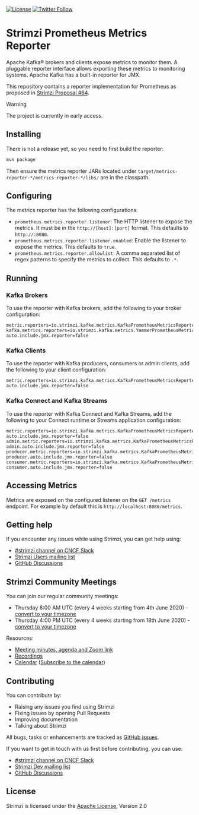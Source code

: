 [![License](https://img.shields.io/badge/license-Apache--2.0-blue.svg)](http://www.apache.org/licenses/LICENSE-2.0)
[![Twitter Follow](https://img.shields.io/twitter/follow/strimziio?style=social)](https://twitter.com/strimziio)

# Strimzi Prometheus Metrics Reporter

Apache Kafka® brokers and clients expose metrics to monitor them. A pluggable reporter interface allows exporting these metrics to monitoring systems. Apache Kafka has a built-in reporter for JMX.

This repository contains a reporter implementation for Prometheus as proposed in [Strimzi Proposal #64](https://github.com/strimzi/proposals/blob/main/064-prometheus-metrics-reporter.md).

> [!WARNING]  
> The project is currently in early access.

## Installing

There is not a release yet, so you need to first build the reporter:
```sh
mvn package
```

Then ensure the metrics reporter JARs located under `target/metrics-reporter-*/metrics-reporter-*/libs/` are in the classpath.

## Configuring

The metrics reporter has the following configurations:

- `prometheus.metrics.reporter.listener`: The HTTP listener to expose the metrics. It must be in the `http://[host]:[port]` format. This defaults to `http://:8080`.
- `prometheus.metrics.reporter.listener.enabled`: Enable the listener to expose the metrics. This defaults to `true`.
- `prometheus.metrics.reporter.allowlist`: A comma separated list of regex patterns to specify the metrics to collect. This defaults to `.*`.

## Running

### Kafka Brokers

To use the reporter with Kafka brokers, add the following to your broker configuration:
```properties
metric.reporters=io.strimzi.kafka.metrics.KafkaPrometheusMetricsReporter
kafka.metrics.reporters=io.strimzi.kafka.metrics.YammerPrometheusMetricsReporter
auto.include.jmx.reporter=false
```

### Kafka Clients

To use the reporter with Kafka producers, consumers or admin clients, add the following to your client configuration:
```properties
metric.reporters=io.strimzi.kafka.metrics.KafkaPrometheusMetricsReporter
auto.include.jmx.reporter=false
```

### Kafka Connect and Kafka Streams

To use the reporter with Kafka Connect and Kafka Streams, add the following to your Connect runtime or Streams application configuration:
```properties
metric.reporters=io.strimzi.kafka.metrics.KafkaPrometheusMetricsReporter
auto.include.jmx.reporter=false
admin.metric.reporters=io.strimzi.kafka.metrics.KafkaPrometheusMetricsReporter
admin.auto.include.jmx.reporter=false
producer.metric.reporters=io.strimzi.kafka.metrics.KafkaPrometheusMetricsReporter
producer.auto.include.jmx.reporter=false
consumer.metric.reporters=io.strimzi.kafka.metrics.KafkaPrometheusMetricsReporter
consumer.auto.include.jmx.reporter=false
```

## Accessing Metrics

Metrics are exposed on the configured listener on the `GET /metrics` endpoint. For example by default this is `http://localhost:8080/metrics`.

## Getting help

If you encounter any issues while using Strimzi, you can get help using:

- [#strimzi channel on CNCF Slack](https://slack.cncf.io/)
- [Strimzi Users mailing list](https://lists.cncf.io/g/cncf-strimzi-users/topics)
- [GitHub Discussions](https://github.com/orgs/strimzi/discussions)

## Strimzi Community Meetings

You can join our regular community meetings:
* Thursday 8:00 AM UTC (every 4 weeks starting from 4th June 2020) - [convert to your timezone](https://www.thetimezoneconverter.com/?t=8%3A00&tz=UTC)
* Thursday 4:00 PM UTC (every 4 weeks starting from 18th June 2020) - [convert to your timezone](https://www.thetimezoneconverter.com/?t=16%3A00&tz=UTC)

Resources:
* [Meeting minutes, agenda and Zoom link](https://docs.google.com/document/d/1V1lMeMwn6d2x1LKxyydhjo2c_IFANveelLD880A6bYc/edit#heading=h.vgkvn1hr5uor)
* [Recordings](https://youtube.com/playlist?list=PLpI4X8PMthYfONZopcRd4X_stq1C14Rtn)
* [Calendar](https://calendar.google.com/calendar/embed?src=c_m9pusj5ce1b4hr8c92hsq50i00%40group.calendar.google.com) ([Subscribe to the calendar](https://calendar.google.com/calendar/u/0?cid=Y19tOXB1c2o1Y2UxYjRocjhjOTJoc3E1MGkwMEBncm91cC5jYWxlbmRhci5nb29nbGUuY29t))

## Contributing

You can contribute by:
- Raising any issues you find using Strimzi
- Fixing issues by opening Pull Requests
- Improving documentation
- Talking about Strimzi

All bugs, tasks or enhancements are tracked as [GitHub issues](https://github.com/strimzi/metrics-reporter/issues).

If you want to get in touch with us first before contributing, you can use:

- [#strimzi channel on CNCF Slack](https://slack.cncf.io/)
- [Strimzi Dev mailing list](https://lists.cncf.io/g/cncf-strimzi-dev/topics)
- [GitHub Discussions](https://github.com/orgs/strimzi/discussions)

## License
Strimzi is licensed under the [Apache License](./LICENSE), Version 2.0